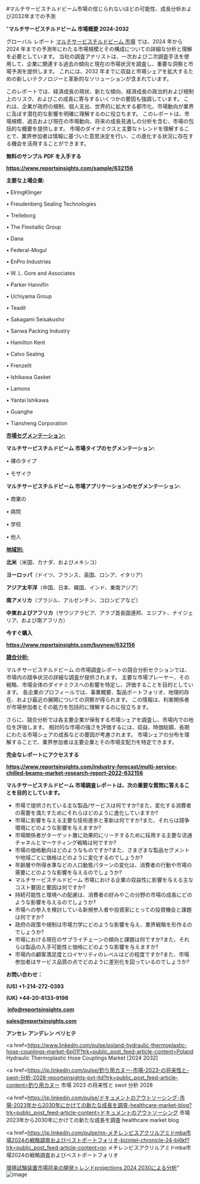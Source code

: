 #マルチサービスチルドビーム市場の信じられないほどの可能性、成長分析および2032年までの予測

"<strong>マルチサービスチルドビーム 市場概要 2024-2032</strong>

グローバル レポート <a href=https://www.reportsinsights.com/sample/632156>マルチサービスチルドビーム 市場</a> では、2024 年から 2024 年までの予測年にわたる市場規模とその構成についての詳細な分析と理解を必要としています。 当社の調査アナリストは、一次および二次調査手法を使用して、企業に関連する過去の傾向と現在の市場状況を調査し、重要な洞察と市場予測を提供します。 これには、2032 年までに収益と市場シェアを拡大​​するための新しいテクノロジーと革新的なソリューションが含まれています。

このレポートでは、経済成長の現状、新たな傾向、経済成長の政治的および規制上のリスク、およびこの成長に寄与するいくつかの要因も強調しています。 これは、企業が政府の規制、個人支出、世界的に拡大する都市化、市場動向が業界に及ぼす潜在的な影響を明確に理解するのに役立ちます。 このレポートは、市場規模、過去および現在の市場動向、将来の成長見通しの分析を含む、市場の包括的な概要を提供します。 市場のダイナミクスと主要なトレンドを理解することで、業界参加者は情報に基づいた意思決定を行い、この進化する状況に存在する機会を活用することができます。

<strong><b>無料のサンプル PDF を入手する</b></strong>

<a href=https://www.reportsinsights.com/sample/632156><strong><u>https://www.reportsinsights.com/sample/632156</u></strong></a>

<strong>主要な上場企業:</strong>

• ElringKlinger

• Freudenberg Sealing Technologies

• Trelleborg

• The Flexitallic Group

• Dana

• Federal-Mogul

• EnPro Industries

• W. L. Gore and Associates

• Parker Hannifin

• Uchiyama Group

• Teadit

• Sakagami Seisakusho

• Sanwa Packing Industry

• Hamilton Kent

• Calvo Sealing

• Frenzelit

• Ishikawa Gasket

• Lamons

• Yantai Ishikawa

• Guanghe

• Tiansheng Corporation

<strong><u>市場セグメンテーション</u></strong><strong><u>:</u></strong>

<strong>マルチサービスチルドビーム 市場タイプのセグメンテーション:</strong>

• 裸のタイプ

• モザイク

<strong>マルチサービスチルドビーム 市場アプリケーションのセグメンテーション:</strong>

• 商業の

• 病院

• 学校

• 他人

<strong><u>地域別</u></strong><strong><u>:</u></strong>

<strong>北米</strong>（米国、カナダ、およびメキシコ）

<strong>ヨーロッパ</strong>（ドイツ、フランス、英国、ロシア、イタリア）

<strong>アジア太平洋</strong>（中国、日本、韓国、インド、東南アジア）

<strong>南アメリカ</strong>（ブラジル、アルゼンチン、コロンビアなど）

<strong>中東およびアフリカ</strong>（サウジアラビア、アラブ首長国連邦、エジプト、ナイジェリア、および南アフリカ）

<strong>今すぐ購入</strong>

<a href=https://www.reportsinsights.com/buynow/632156><strong><u>https://www.reportsinsights.com/buynow/632156</u></strong></a>

<strong><u>競合分析:</u></strong>

マルチサービスチルドビーム の市場調査レポートの競合分析セクションでは、市場内の競争状況の詳細な調査が提供されます。 主要な市場プレーヤー、その戦略、市場全体のダイナミクスへの影響を特定し、評価することを目的としています。 各企業のプロフィールでは、事業概要、製品ポートフォリオ、地理的存在、および最近の展開についての洞察が得られます。 この情報は、利害関係者が市場参加者とその能力を包括的に理解するのに役立ちます。

さらに、競合分析では各主要企業が保有する市場シェアを調査し、市場内での地位を評価します。 相対的な市場の強さを評価するには、収益、時価総額、長期にわたる市場シェアの成長などの要因が考慮されます。 市場シェアの分布を理解することで、業界参加者は主要企業とその市場支配力を特定できます。

<strong>完全なレポートにアクセスする</strong>

<a href=https://www.reportsinsights.com/industry-forecast/multi-service-chilled-beams-market-research-report-2022-632156><strong><u><b>https://www.reportsinsights.com/industry-forecast/multi-service-chilled-beams-market-research-report-2022-632156</b></u></strong></a>

<strong><b>マルチサービスチルドビーム 市場調査レポートは、次の重要な質問に答えることを目的としています。</b></strong>
<ul>
  <li>市場で提供されている主な製品/サービスは何ですか?また、変化する消費者の需要を満たすためにそれらはどのように進化していますか?</li>
  <li>市場に影響を与える主要な技術進歩と革新は何ですか?また、それらは競争環境にどのような影響を与えますか?</li>
  <li>市場関係者がターゲット層に効果的にリーチするために採用する主要な流通チャネルとマーケティング戦略は何ですか?</li>
  <li>市場の価格動向はどのようなものですか?また、さまざまな製品セグメントや地域ごとに価格はどのように変化するのでしょうか?</li>
  <li>年齢層や所得水準などの人口動態パターンの変化は、消費者の行動や市場の需要にどのような影響を与えるのでしょうか?</li>
  <li>マルチサービスチルドビーム 市場における企業の収益性に影響を与える主なコスト要因と要因は何ですか?</li>
  <li>持続可能性と環境への配慮は、消費者の好みやこの分野の市場の成長にどのような影響を与えるのでしょうか?</li>
  <li>市場への参入を検討している新規参入者や投資家にとっての投資機会と課題は何ですか?</li>
  <li>政府の政策や規制は市場力学にどのような影響を与え、業界戦略を形作るのでしょうか?</li>
  <li>市場における現在のサプライチェーンの傾向と課題は何ですか?また、それらは製品の入手可能性と価格にどのような影響を与えますか?</li>
  <li>市場内の顧客満足度とロイヤリティのレベルはどの程度ですか?また、市場参加者はサービス品質の点でどのように差別化を図っているのでしょうか?</li>
</ul>
<strong>お問い合わせ：</strong>

<strong>(US) +1-214-272-0393</strong>

<strong>(UK) +44-20-8133-9198</strong>

<strong> </strong><a href=info@reportsinsights.com><strong><u>info@reportsinsights.com</u></strong></a>

<a href=sales@reportsinsights.com><strong><u>sales@reportsinsights.com</u></strong></a>

<strong>アンセレ アンデレン ベリヒテ</strong>

<a href=https://www.linkedin.com/pulse/poland-hydraulic-thermoplastic-hose-couplings-market-6p01f?trk=public_post_feed-article-content>Poland Hydraulic Thermoplastic Hose Couplings Market [2024 2032]</a>

<a href=https://jp.linkedin.com/pulse/釣り用カヌー-市場-2023-の将来性と-swot-分析-2028-reportsinsights-pvt-ltd?trk=public_post_feed-article-content>釣り用カヌー 市場 2023 の将来性と swot 分析 2028</a>

<a href=https://jp.linkedin.com/pulse/ドキュメントのアウトソーシング-市場-2023年から2030年にかけての新たな成長を調査-healthcare-market-blog?trk=public_post_feed-article-content>ドキュメントのアウトソーシング 市場 2023年から2030年にかけての新たな成長を調査 healthcare market blog</a>

<a href=https://jp.linkedin.com/pulse/nn-メチレンビスアクリルアミドmba市場2024の戦略調査およびベストポートフォリオ-bizintel-chronicle-24-bj6kf?trk=public_post_feed-article-content>nn メチレンビスアクリルアミドmba市場2024の戦略調査およびベストポートフォリオ</a>

<a href=https://www.linkedin.com/pulse/環境試験装置市場将来の開発トレンドprojections-2024-2030による分析-infopulse-daily-360-glcif/>環境試験装置市場将来の開発トレンドprojections 2024 2030による分析</a>"
![image](https://github.com/ahaan12367/RIMarket24/assets/158471582/63123ac0-9185-41c4-ac79-b3e16f4f645c)

